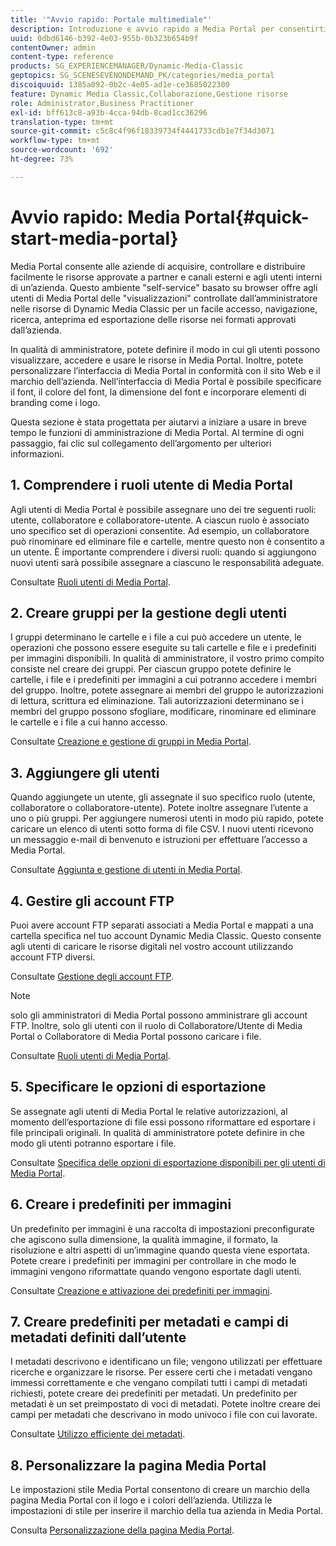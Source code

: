 ```yaml
---
title: '"Avvio rapido: Portale multimediale"'
description: Introduzione e avvio rapido a Media Portal per consentirti di iniziare a utilizzare rapidamente le tecniche e l’amministrazione di Media Portal.
uuid: 0dbd6146-b392-4e03-955b-0b323b654b9f
contentOwner: admin
content-type: reference
products: SG_EXPERIENCEMANAGER/Dynamic-Media-Classic
geptopics: SG_SCENESEVENONDEMAND_PK/categories/media_portal
discoiquuid: 1385a092-0b2c-4e05-ad1e-ce3685022300
feature: Dynamic Media Classic,Collaborazione,Gestione risorse
role: Administrator,Business Practitioner
exl-id: bff613c8-a93b-4cca-94db-8cad1cc36296
translation-type: tm+mt
source-git-commit: c5c8c4f96f18339734f4441733cdb1e7f34d3071
workflow-type: tm+mt
source-wordcount: '692'
ht-degree: 73%

---
```


# Avvio rapido: Media Portal{#quick-start-media-portal}

Media Portal consente alle aziende di acquisire, controllare e distribuire facilmente le risorse approvate a partner e canali esterni e agli utenti interni di un’azienda. Questo ambiente &quot;self-service&quot; basato su browser offre agli utenti di Media Portal delle &quot;visualizzazioni&quot; controllate dall’amministratore nelle risorse di Dynamic Media Classic per un facile accesso, navigazione, ricerca, anteprima ed esportazione delle risorse nei formati approvati dall’azienda.

In qualità di amministratore, potete definire il modo in cui gli utenti possono visualizzare, accedere e usare le risorse in Media Portal. Inoltre, potete personalizzare l’interfaccia di Media Portal in conformità con il sito Web e il marchio dell’azienda. Nell’interfaccia di Media Portal è possibile specificare il font, il colore del font, la dimensione del font e incorporare elementi di branding come i logo.

Questa sezione è stata progettata per aiutarvi a iniziare a usare in breve tempo le funzioni di amministrazione di Media Portal. Al termine di ogni passaggio, fai clic sul collegamento dell’argomento per ulteriori informazioni.

## 1. Comprendere i ruoli utente di Media Portal

Agli utenti di Media Portal è possibile assegnare uno dei tre seguenti ruoli: utente, collaboratore e collaboratore-utente. A ciascun ruolo è associato uno specifico set di operazioni consentite. Ad esempio, un collaboratore può rinominare ed eliminare file e cartelle, mentre questo non è consentito a un utente. È importante comprendere i diversi ruoli: quando si aggiungono nuovi utenti sarà possibile assegnare a ciascuno le responsabilità adeguate. 

Consultate [Ruoli utenti di Media Portal](media-portal-user-roles.md#media_portal_user_roles).

## 2. Creare gruppi per la gestione degli utenti

I gruppi determinano le cartelle e i file a cui può accedere un utente, le operazioni che possono essere eseguite su tali cartelle e file e i predefiniti per immagini disponibili. In qualità di amministratore, il vostro primo compito consiste nel creare dei gruppi. Per ciascun gruppo potete definire le cartelle, i file e i predefiniti per immagini a cui potranno accedere i membri del gruppo. Inoltre, potete assegnare ai membri del gruppo le autorizzazioni di lettura, scrittura ed eliminazione. Tali autorizzazioni determinano se i membri del gruppo possono sfogliare, modificare, rinominare ed eliminare le cartelle e i file a cui hanno accesso. 

Consultate [Creazione e gestione di gruppi in Media Portal](creating-media-portal-groups.md#creating_and_managing_media_portal_groups).

## 3. Aggiungere gli utenti

Quando aggiungete un utente, gli assegnate il suo specifico ruolo (utente, collaboratore o collaboratore-utente). Potete inoltre assegnare l’utente a uno o più gruppi. Per aggiungere numerosi utenti in modo più rapido, potete caricare un elenco di utenti sotto forma di file CSV. I nuovi utenti ricevono un messaggio e-mail di benvenuto e istruzioni per effettuare l’accesso a Media Portal. 

Consultate [Aggiunta e gestione di utenti in Media Portal](adding-media-portal-users.md#adding_and_managing_media_portal_users).

## 4. Gestire gli account FTP

Puoi avere account FTP separati associati a Media Portal e mappati a una cartella specifica nel tuo account Dynamic Media Classic. Questo consente agli utenti di caricare le risorse digitali nel vostro account utilizzando account FTP diversi.

Consultate [Gestione degli account FTP](ftp-accounts.md#managing_ftp_accounts).

>[!NOTE]
>
>solo gli amministratori di Media Portal possono amministrare gli account FTP. Inoltre, solo gli utenti con il ruolo di Collaboratore/Utente di Media Portal o Collaboratore di Media Portal possono caricare i file.

Consultate [Ruoli utenti di Media Portal](media-portal-user-roles.md#media_portal_user_roles).

## 5. Specificare le opzioni di esportazione

Se assegnate agli utenti di Media Portal le relative autorizzazioni, al momento dell’esportazione di file essi possono riformattare ed esportare i file principali originali. In qualità di amministratore potete definire in che modo gli utenti potranno esportare i file. 

Consultate [Specifica delle opzioni di esportazione disponibili per gli utenti di Media Portal](specifying-export-options-available-media.md#specifying_export_options_available_to_media_portal_users).

## 6. Creare i predefiniti per immagini

Un predefinito per immagini è una raccolta di impostazioni preconfigurate che agiscono sulla dimensione, la qualità immagine, il formato, la risoluzione e altri aspetti di un’immagine quando questa viene esportata. Potete creare i predefiniti per immagini per controllare in che modo le immagini vengono riformattate quando vengono esportate dagli utenti. 

Consultate [Creazione e attivazione dei predefiniti per immagini](creating-enabling-image-presets.md#creating_and_enabling_image_presets).

## 7. Creare predefiniti per metadati e campi di metadati definiti dall’utente

I metadati descrivono e identificano un file; vengono utilizzati per effettuare ricerche e organizzare le risorse. Per essere certi che i metadati vengano immessi correttamente e che vengano compilati tutti i campi di metadati richiesti, potete creare dei predefiniti per metadati. Un predefinito per metadati è un set preimpostato di voci di metadati. Potete inoltre creare dei campi per metadati che descrivano in modo univoco i file con cui lavorate. 

Consultate [Utilizzo efficiente dei metadati](making-efficient-metadata.md#making_more_efficient_use_of_metadata).

## 8. Personalizzare la pagina Media Portal

Le impostazioni stile Media Portal consentono di creare un marchio della pagina Media Portal con il logo e i colori dell’azienda. Utilizza le impostazioni di stile per inserire il marchio della tua azienda in Media Portal.

Consulta [Personalizzazione della pagina Media Portal](customizing-media-portal-screen.md#customizing_the_media_portal_screen).
